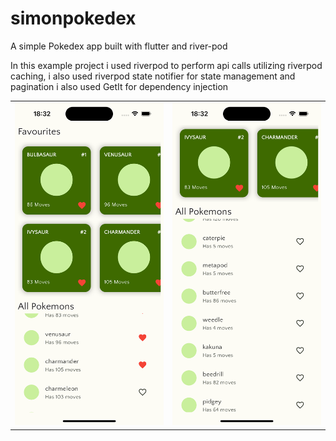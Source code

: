 # simonpokedex

A simple Pokedex app built with flutter and river-pod

In this example project i used riverpod to perform api calls utilizing riverpod caching,
i also used riverpod state notifier for state management and pagination
i also used GetIt for dependency injection

<table>
  <tr>
    <td><img src="screenshots/1.png" alt="Screenshot 1" width="500"/></td>
    <td><img src="screenshots/2.png" alt="Screenshot 2" width="500"/></td>
  </tr>
</table>
